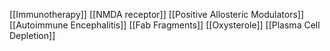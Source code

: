 [[Immunotherapy]]
[[NMDA receptor]]
[[Positive Allosteric Modulators]]
[[Autoimmune Encephalitis]]
[[Fab Fragments]]
[[Oxysterole]]
[[Plasma Cell Depletion]]
